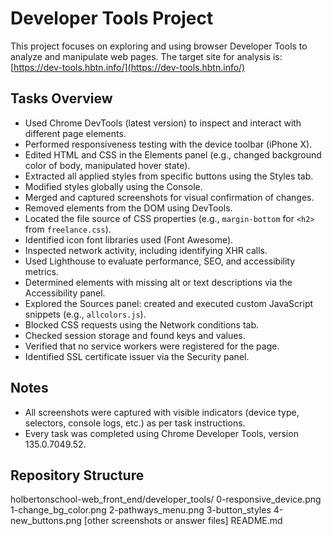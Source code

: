 # Developer Tools Project

This project focuses on exploring and using browser Developer Tools to analyze and manipulate web pages. The target site for analysis is: [https://dev-tools.hbtn.info/](https://dev-tools.hbtn.info/)

## Tasks Overview

- Used Chrome DevTools (latest version) to inspect and interact with different page elements.
- Performed responsiveness testing with the device toolbar (iPhone X).
- Edited HTML and CSS in the Elements panel (e.g., changed background color of body, manipulated hover state).
- Extracted all applied styles from specific buttons using the Styles tab.
- Modified styles globally using the Console.
- Merged and captured screenshots for visual confirmation of changes.
- Removed elements from the DOM using DevTools.
- Located the file source of CSS properties (e.g., `margin-bottom` for `<h2>` from `freelance.css`).
- Identified icon font libraries used (Font Awesome).
- Inspected network activity, including identifying XHR calls.
- Used Lighthouse to evaluate performance, SEO, and accessibility metrics.
- Determined elements with missing alt or text descriptions via the Accessibility panel.
- Explored the Sources panel: created and executed custom JavaScript snippets (e.g., `allcolors.js`).
- Blocked CSS requests using the Network conditions tab.
- Checked session storage and found keys and values.
- Verified that no service workers were registered for the page.
- Identified SSL certificate issuer via the Security panel.


## Notes

- All screenshots were captured with visible indicators (device type, selectors, console logs, etc.) as per task instructions.
- Every task was completed using Chrome Developer Tools, version 135.0.7049.52.

## Repository Structure

holbertonschool-web_front_end/developer_tools/
  0-responsive_device.png
  1-change_bg_color.png
  2-pathways_menu.png
  3-button_styles
  4-new_buttons.png
  [other screenshots or answer files]
  README.md